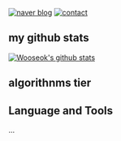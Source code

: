 [![naver blog](https://img.shields.io/badge/naverblog-badge?style=flat-square&logo=Blogger&logoColor=white)](http://blog.naver.com/rnjsdntjr26)
[![contact](https://img.shields.io/badge/-adamdoha@naver.com-c14438?style=flat-square&logo=Gmail&logoColor=white&color=blue&link=mailto:adamdoha@naver.com)](mailto:rnjsdntjr26@daum.net)   

## my github stats
 [![Wooseok's github stats](https://github-readme-stats.vercel.app/api?username=egg528)](https://github.com/anuraghazra/github-readme-stats)
 
 ## algorithnms tier
 
 ## Language and Tools
 ...
 
